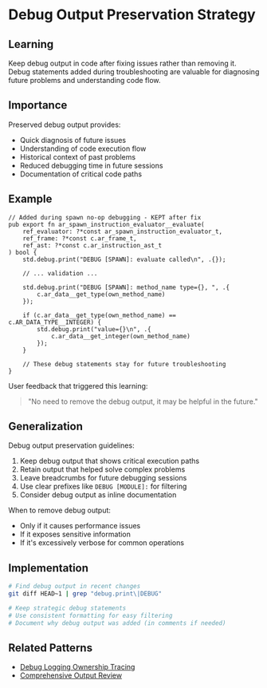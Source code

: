 # Debug Output Preservation Strategy

## Learning
Keep debug output in code after fixing issues rather than removing it. Debug statements added during troubleshooting are valuable for diagnosing future problems and understanding code flow.

## Importance
Preserved debug output provides:
- Quick diagnosis of future issues
- Understanding of code execution flow
- Historical context of past problems
- Reduced debugging time in future sessions
- Documentation of critical code paths

## Example
```zig
// Added during spawn no-op debugging - KEPT after fix
pub export fn ar_spawn_instruction_evaluator__evaluate(
    ref_evaluator: ?*const ar_spawn_instruction_evaluator_t,
    ref_frame: ?*const c.ar_frame_t,
    ref_ast: ?*const c.ar_instruction_ast_t
) bool {
    std.debug.print("DEBUG [SPAWN]: evaluate called\n", .{});
    
    // ... validation ...
    
    std.debug.print("DEBUG [SPAWN]: method_name type={}, ", .{
        c.ar_data__get_type(own_method_name)
    });
    
    if (c.ar_data__get_type(own_method_name) == c.AR_DATA_TYPE__INTEGER) {
        std.debug.print("value={}\n", .{
            c.ar_data__get_integer(own_method_name)
        });
    }
    
    // These debug statements stay for future troubleshooting
}
```

User feedback that triggered this learning:
> "No need to remove the debug output, it may be helpful in the future."

## Generalization
Debug output preservation guidelines:
1. Keep debug output that shows critical execution paths
2. Retain output that helped solve complex problems
3. Leave breadcrumbs for future debugging sessions
4. Use clear prefixes like `DEBUG [MODULE]:` for filtering
5. Consider debug output as inline documentation

When to remove debug output:
- Only if it causes performance issues
- If it exposes sensitive information
- If it's excessively verbose for common operations

## Implementation
```bash
# Find debug output in recent changes
git diff HEAD~1 | grep "debug.print\|DEBUG"

# Keep strategic debug statements
# Use consistent formatting for easy filtering
# Document why debug output was added (in comments if needed)
```

## Related Patterns
- [Debug Logging Ownership Tracing](debug-logging-ownership-tracing.md)
- [Comprehensive Output Review](comprehensive-output-review.md)